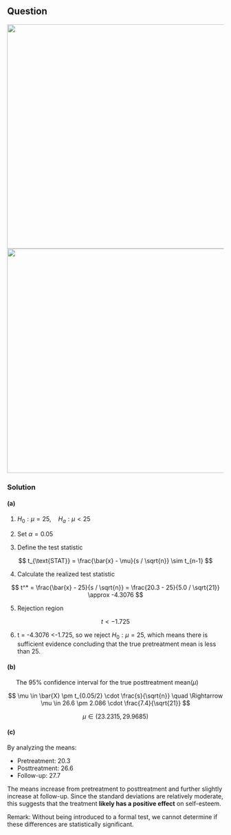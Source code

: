 ## Question 
<img width="520" src="https://github.com/user-attachments/assets/ef6daeb5-3d18-4562-9bcf-6b0880c1acfa"/> 

<br>

<img width="520" src="https://github.com/user-attachments/assets/14625d99-87a3-4b4e-b845-7a1b7323e7f5" />

### Solution
#### (a)  
 
1. $H_0: \mu = 25, \quad H_a: \mu < 25$

2. Set $\alpha = 0.05$

3. Define the test statistic

$$
t_{\text{STAT}} = \frac{\bar{x} - \mu}{s / \sqrt{n}} \sim t_{n-1}
$$

4. Calculate the realized test statistic

$$
t^* = \frac{\bar{x} - 25}{s / \sqrt{n}} = \frac{20.3 - 25}{5.0 / \sqrt{21}} \approx -4.3076
$$

5. Rejection region

$$
t < -1.725
$$

6. t = -4.3076 <-1.725, so we reject $H_0: \mu = 25$, which means there is sufficient evidence concluding that the true pretreatment mean is less than 25.
  
#### (b)    

$\quad$ The 95% confidence interval for the true posttreatment mean($\mu$) 

$$
\mu \in \bar{X} \pm t_{0.05/2} \cdot \frac{s}{\sqrt{n}} \quad \Rightarrow \mu \in 26.6 \pm 2.086 \cdot \frac{7.4}{\sqrt{21}}
$$

$$
\mu \in (23.2315,29.9685)
$$

#### (c) 
By analyzing the means:  
- Pretreatment: $20.3$  
- Posttreatment: $26.6$  
- Follow-up: $27.7$  

The means increase from pretreatment to posttreatment and further slightly increase at follow-up. Since the standard deviations are relatively moderate, this suggests that the treatment **likely has a positive effect** on self-esteem.  

Remark: Without being introduced to a formal test, we cannot determine if these differences are statistically significant.


